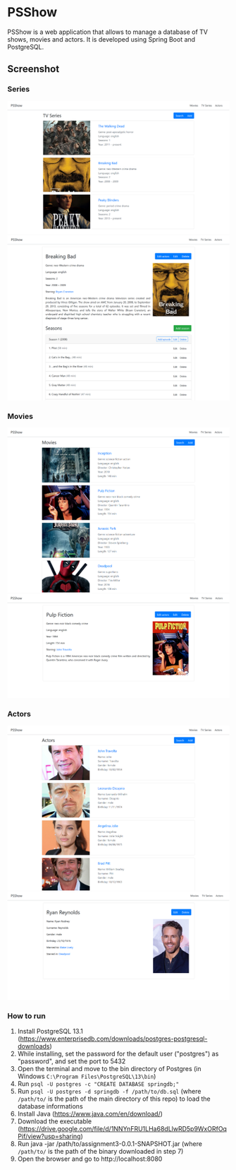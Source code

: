 # PSShow
PSShow is a web application that allows to manage a database of TV shows, movies and actors. It is developed using Spring Boot and PostgreSQL.


## Screenshot
### Series
![Series](images/series.png)
![Series page](images/breakingbad.png)

### Movies
![Movies](images/movies.png)
![Movie page](images/pulpfiction.png)

### Actors
![Actors](images/actors.png)
![Actor page](images/ryanreynolds.png)


### How to run
1) Install PostgreSQL 13.1 (https://www.enterprisedb.com/downloads/postgres-postgresql-downloads)
2) While installing, set the password for the default user ("postgres") as "password", and set the port to 5432
3) Open the terminal and move to the bin directory of Postgres (in Windows `C:\Program Files\PostgreSQL\13\bin`)
4) Run `psql -U postgres -c "CREATE DATABASE springdb;"`
5) Run `psql -U postgres -d springdb -f /path/to/db.sql` (where `/path/to/` is the path of the main directory of this repo) to load the database informations
6) Install Java (https://www.java.com/en/download/)
7) Download the executable (https://drive.google.com/file/d/1NNYnFRU1LHa68dLlwRD5p9WxORfOqPif/view?usp=sharing)
8) Run java -jar /path/to/assignment3-0.0.1-SNAPSHOT.jar (where `/path/to/` is the path of the binary downloaded in step 7)
9) Open the browser and go to http://localhost:8080
